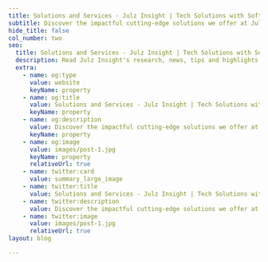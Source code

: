 ```yaml
---
title: Solutions and Services - Julz Insight | Tech Solutions with Software, Web, AI, Cloud & Digital Transformation Expertise
subtitle: Discover the impactful cutting-edge solutions we offer at Julz Insight from Managed Open-Source Software to Digital Transformation and Tech Solutions
hide_title: false
col_number: two
seo:
  title: Solutions and Services - Julz Insight | Tech Solutions with Software, Web, AI, Cloud & Digital Transformation Expertise
  description: Read Julz Insight's research, news, tips and highlights
  extra:
    - name: og:type
      value: website
      keyName: property
    - name: og:title
      value: Solutions and Services - Julz Insight | Tech Solutions with Software, Web, AI, Cloud & Digital Transformation Expertise
      keyName: property
    - name: og:description
      value: Discover the impactful cutting-edge solutions we offer at Julz Insight from Managed Open-Source Software to Digital Transformation and Tech Solutions
      keyName: property
    - name: og:image
      value: images/post-1.jpg
      keyName: property
      relativeUrl: true
    - name: twitter:card
      value: summary_large_image
    - name: twitter:title
      value: Solutions and Services - Julz Insight | Tech Solutions with Software, Web, AI, Cloud & Digital Transformation Expertise
    - name: twitter:description
      value: Discover the impactful cutting-edge solutions we offer at Julz Insight from Managed Open-Source Software to Digital Transformation and Tech Solutions
    - name: twitter:image
      value: images/post-1.jpg
      relativeUrl: true
layout: blog

---
```

